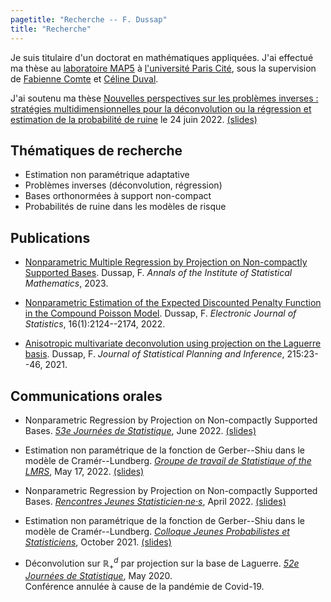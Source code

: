 ```yaml
---
pagetitle: "Recherche -- F. Dussap"
title: "Recherche"
---
```


Je suis titulaire d'un doctorat en mathématiques appliquées. J'ai effectué ma thèse au [laboratoire MAP5](http://w3.mi.parisdescartes.fr/map5/) à [l'université Paris Cité](https://u-paris.fr/), sous la supervision de [Fabienne Comte](http://helios.mi.parisdescartes.fr/~comte/) et [Céline Duval](https://sites.google.com/site/celinehduval/).

J'ai soutenu ma thèse [Nouvelles perspectives sur les problèmes inverses : stratégies multidimensionnelles pour la déconvolution ou la régression et estimation de la probabilité de ruine](./Files/thesis.pdf) le 24 juin 2022. [(slides)](./Files/thesis_defence.pdf)


## Thématiques de recherche

-   Estimation non paramétrique adaptative
-   Problèmes inverses (déconvolution, régression)
-   Bases orthonormées à support non-compact
-   Probabilités de ruine dans les modèles de risque


## Publications

-   [Nonparametric Multiple Regression by Projection on Non-compactly Supported Bases](https://hal.archives-ouvertes.fr/hal-03506635). Dussap, F. *Annals of the Institute of Statistical Mathematics*, 2023.

-   [Nonparametric Estimation of the Expected Discounted Penalty Function in the Compound Poisson Model](https://hal.archives-ouvertes.fr/hal-03212783). Dussap, F. *Electronic Journal of Statistics*, 16(1):2124--2174, 2022.

-   [Anisotropic multivariate deconvolution using projection on the Laguerre basis](https://hal.archives-ouvertes.fr/hal-02400684). Dussap, F. *Journal of Statistical Planning and Inference*, 215:23--46, 2021.


## Communications orales

-   Nonparametric Regression by Projection on Non-compactly Supported Bases. [*53e Journées de Statistique*](https://jds22.sciencesconf.org/), June 2022. [(slides)](./Files/jds-22.pdf)

-   Estimation non paramétrique de la fonction de Gerber--Shiu dans le modèle de Cramér--Lundberg. [*Groupe de travail de Statistique of the LMRS*](https://lmrs.univ-rouen.fr/fr/content/estimation-de-la-fonction-de-gerber-shiu-dans-le-modele-de-cramer-lundberg), May 17, 2022. [(slides)](./Files/rouen-05-22.pdf)

-   Nonparametric Regression by Projection on Non-compactly Supported Bases. [*Rencontres Jeunes Statisticien·ne·s*](https://rjs2022.sciencesconf.org), April 2022. [(slides)](./Files/rjs-22.pdf)

-   Estimation non paramétrique de la fonction de Gerber--Shiu dans le modèle de Cramér--Lundberg. [*Colloque Jeunes Probabilistes et Statisticiens*](https://jps-2021.sciencesconf.org/), October 2021. [(slides)](./Files/jps-21.pdf)

-   Déconvolution sur $\mathbb{R}_+^d$ par projection sur la base de Laguerre. [*52e Journées de Statistique*](https://jds2020.sciencesconf.org), May 2020.\
    Conférence annulée à cause de la pandémie de Covid-19.
